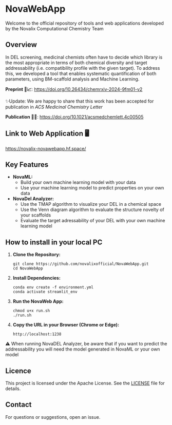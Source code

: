 # NovaWebApp
Welcome to the official repository of tools and web applications developed by the Novalix Computational Chemistry Team

## Overview
In DEL screening, medicinal chemists often have to decide which library is the most appropriate in terms of both chemical diversity and target addressability (i.e. compatibility profile with the given target). 
To address this, we developed a tool that enables systematic quantification of both parameters, using BM-scaffold analysis and Machine Learning.

**Preprint 📝📈**:  https://doi.org/10.26434/chemrxiv-2024-9fm01-v2 

✨Update: We are happy to share that this work has been accepted for publication in *ACS Medicinal Chemistry Letter*

**Publication 📑✅**:  https://doi.org/10.1021/acsmedchemlett.4c00505  

## Link to Web Application 🖥️

https://novalix-novawebapp.hf.space/ 

## Key Features
- **NovaML:**
	- Build your own machine learning model with your data
	- Use your machine learning model to predict properties on your own data
- **NovaDel Analyzer:**
	- Use the TMAP algorithm to visualize your DEL in a chemical space
	- Use the Venn diagram algorithm to evaluate the structure novelty of your scaffolds
	- Evaluate the target adressability of your DEL with your own machine learning model

## How to install in your local PC
1. **Clone the Repository:**
	```
	git clone https://github.com/novalixofficial/NovaWebApp.git
 	cd NovaWebApp
	```
2. **Install Dependencies:**
	```
	conda env create -f environment.yml
 	conda activate streamlit_env
	```
3. **Run the NovaWeb App:**
	```
 	chmod u+x run.sh
	./run.sh
	```
 4. **Copy the URL in your Browser (Chrome or Edge):**
	```
 	http://localhost:1238
	```
⚠️ When running NovaDEL Analyzer, be aware that if you want to predict the addressability you will need the model generated in NovaML or your own model

## Licence
This project is licensed under the Apache License. See the [LICENSE](LICENSE) file for details.

## Contact
For questions or suggestions, open an issue.
